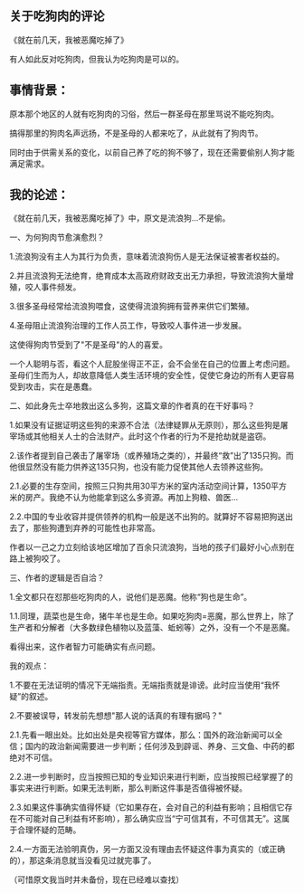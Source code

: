 关于吃狗肉的评论
-------------------
《就在前几天，我被恶魔吃掉了》

有人如此反对吃狗肉，但我认为吃狗肉是可以的。

事情背景：
-------------------
原本那个地区的人就有吃狗肉的习俗，然后一群圣母在那里骂说不能吃狗肉。

搞得那里的狗肉名声远扬，不是圣母的人都来吃了，从此就有了狗肉节。

同时由于供需关系的变化，以前自己养了吃的狗不够了，现在还需要偷别人狗才能满足需求。

我的论述：
-------------------
《就在前几天，我被恶魔吃掉了》中，原文是流浪狗...不是偷。

一、为何狗肉节愈演愈烈？

1.流浪狗没有主人为其行为负责，意味着流浪狗伤人是无法保证被害者权益的。

2.并且流浪狗无法绝育，绝育成本太高政府财政支出无力承担，导致流浪狗大量增殖，咬人事件频发。

3.很多圣母经常给流浪狗喂食，这使得流浪狗拥有营养来供它们繁殖。

4.圣母阻止流浪狗治理的工作人员工作，导致咬人事件进一步发展。

这使得狗肉节受到了"不是圣母"的人的喜爱。

一个人聪明与否，看这个人屁股坐得正不正，会不会坐在自己的位置上考虑问题。圣母们生而为人，却故意降低人类生活环境的安全性，促使它身边的所有人更容易受到攻击，实在是愚蠢。

二、如此身先士卒地救出这么多狗，这篇文章的作者真的在干好事吗？

1.如果没有证据证明这些狗的来源不合法（法律疑罪从无原则），那么这些狗是屠宰场或其他相关人士的合法财产。此时这个作者的行为不是抢劫就是盗窃。

2.该作者提到自己袭击了屠宰场（或养殖场之类的），并最终“救”出了135只狗。而他很显然没有能力供养这135只狗，也没有能力促使其他人去领养这些狗。

2.1.必要的生存空间，按照三只狗共用30平方米的室内活动空间计算，1350平方米的房产。我绝不认为他能拿到这么多资源。再加上狗粮、兽医…

2.2.中国的专业收容并提供领养的机构一般是送不出狗的。就算好不容易把狗送出去了，那些狗遭到弃养的可能性也非常高。

作者以一己之力立刻给该地区增加了百余只流浪狗，当地的孩子们最好小心点别在路上被狗咬了。

三、作者的逻辑是否自洽？

1.全文都只在怼那些吃狗肉的人，说他们是恶魔。他称“狗也是生命”。

1.1.同理，蔬菜也是生命，猪牛羊也是生命。如果吃狗肉=恶魔，那么世界上，除了生产者和分解者（大多数绿色植物以及蓝藻、蚯蚓等）之外，没有一个不是恶魔。

看得出来，这作者智力可能确实有点问题。

我的观点：

1.不要在无法证明的情况下无端指责。无端指责就是诽谤。此时应当使用“我怀疑”的叙述。

2.不要被误导，转发前先想想"那人说的话真的有理有据吗？"

2.1.先看一眼出处。比如出处是央视等官方媒体，那么：国外的政治新闻可以全信；国内的政治新闻需要进一步判断；任何涉及到辟谣、养身、三文鱼、中药的都绝对不可信。

2.2.进一步判断时，应当按照已知的专业知识来进行判断，应当按照已经掌握了的事实来进行判断。如果无法判断，那么判断这件事是否值得被怀疑。

2.3.如果这件事确实值得怀疑（它如果存在，会对自己的利益有影响；且相信它存在不可能对自己利益有坏影响），那么确实应当“宁可信其有，不可信其无”。这属于合理怀疑的范畴。

2.4.一方面无法验明真伪，另一方面又没有理由去怀疑这件事为真实的（或正确的），那这条消息就当没看见过就完事了。

（可惜原文我当时并未备份，现在已经难以查找）
